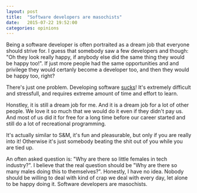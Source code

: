 ```yaml
---
layout: post
title:  "Software developers are masochists"
date:   2015-07-22 19:52:00
categories: opinions
---
```


Being a software developer is often portraited as a dream job
that everyone should strive for. I guess that somebody saw a few developers
and though: "Oh they look really happy, if anybody else did the same
thing they would be happy too!". If just more people had the same opportunities and
and privilege they would certanly become a developer too, and then they would
be happy too, right?

There's just one problem. Developing software [sucks](http://www.stilldrinking.org/programming-sucks)!
It's extremely difficult and stressfull, and requires extreme amount of time and
effort to learn.

Honstley, it is still a dream job for me. And it is a dream job for a lot of other
people. We love it so much that we would do it even if they didn't pay
us. And most of us did it for free for a long time before our career started
and still do a lot of recreational programming.

It's actually similar to S&M, it's fun and pleasurable, but only if you are
really into it! Otherwise it's just somebody beating the shit out of you while
you are tied up.

An often asked question is: "Why are there so little females in tech industry?".
I believe that the real question should be "Why
are there so many males doing this to themselves?". Honestly, I have no idea. Nobody
should be willing to deal with kind of crap we deal with every day, let alone
to be happy doing it. Software developers are masochists.

